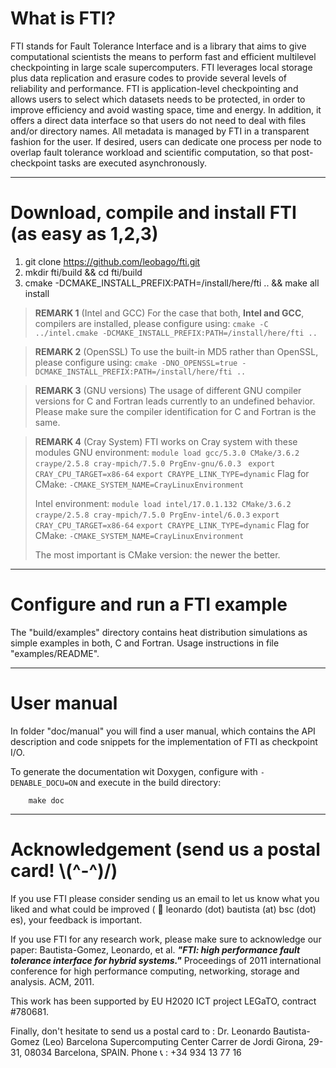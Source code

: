 What is FTI?
===

FTI stands for Fault Tolerance Interface and is a library that aims to give
computational scientists the means to perform fast and efficient multilevel
checkpointing in large scale supercomputers. FTI leverages local storage plus
data replication and erasure codes to provide several levels of reliability and
performance. FTI is application-level checkpointing and allows users to select
which datasets needs to be protected, in order to improve efficiency and avoid
wasting space, time and energy. In addition, it offers a direct data interface
so that users do not need to deal with files and/or directory names.  All
metadata is managed by FTI in a transparent fashion for the user. If desired,
users can dedicate one process per node to overlap fault tolerance workload and
scientific computation, so that post-checkpoint tasks are executed
asynchronously.

---

Download, compile and install FTI (as easy as 1,2,3)
===

 1) git clone https://github.com/leobago/fti.git
 2) mkdir fti/build && cd fti/build
 3) cmake -DCMAKE_INSTALL_PREFIX:PATH=/install/here/fti .. && make all install

> **REMARK 1** (Intel and GCC)
> For the case that both, **Intel and GCC**, compilers are installed, please configure using:
> `cmake -C ../intel.cmake -DCMAKE_INSTALL_PREFIX:PATH=/install/here/fti ..`

> **REMARK 2** (OpenSSL)
> To use the built-in MD5 rather than OpenSSL, please configure using:
> `cmake -DNO_OPENSSL=true -DCMAKE_INSTALL_PREFIX:PATH=/install/here/fti ..`

> **REMARK 3** (GNU versions)
> The usage of different GNU compiler versions for C and Fortran leads currently to an undefined behavior. Please make sure the compiler identification for C and Fortran is the same.

> **REMARK 4** (Cray System)
> FTI works on Cray system with these modules
> GNU environment:
> `module load gcc/5.3.0 CMake/3.6.2 craype/2.5.8 cray-mpich/7.5.0 PrgEnv-gnu/6.0.3 `
> `export CRAY_CPU_TARGET=x86-64`
> `export CRAYPE_LINK_TYPE=dynamic`
> Flag for CMake: `-CMAKE_SYSTEM_NAME=CrayLinuxEnvironment`
>
> Intel environment:
> `module load intel/17.0.1.132 CMake/3.6.2 craype/2.5.8 cray-mpich/7.5.0 PrgEnv-intel/6.0.3`
> `export CRAY_CPU_TARGET=x86-64`
> `export CRAYPE_LINK_TYPE=dynamic`
> Flag for CMake: `-CMAKE_SYSTEM_NAME=CrayLinuxEnvironment`
>
> The most important is CMake version: the newer the better.

---

Configure and run a FTI example
===

The "build/examples" directory contains heat distribution simulations as simple
examples in both, C and Fortran. Usage instructions in file "examples/README".

---

User manual
===

In folder "doc/manual" you will find a user manual, which contains the API description and code snippets for the implementation of FTI as checkpoint I/O.

To generate the documentation wit Doxygen, configure with `-DENABLE_DOCU=ON` and execute in the build directory:
```
    make doc
```

---

Acknowledgement (send us a postal card! \\\(^-^\)/\)
===

If you use FTI please consider sending us an email to let us know what you
liked and what could be improved ( :email: leonardo (dot) bautista (at) bsc (dot) es),
your feedback is important.

If you use FTI for any research work, please make sure to acknowledge our paper:
Bautista-Gomez, Leonardo, et al. ***"FTI: high performance fault tolerance interface
for hybrid systems."*** Proceedings of 2011 international conference for high
performance computing, networking, storage and analysis. ACM, 2011.

This work has been supported by EU H2020 ICT project LEGaTO, contract #780681.

Finally, don't hesitate to send us a postal card to :
Dr. Leonardo Bautista-Gomez (Leo)
Barcelona Supercomputing Center
Carrer de Jordi Girona, 29-31, 08034 Barcelona, SPAIN.
Phone :telephone_receiver: : +34 934 13 77 16
